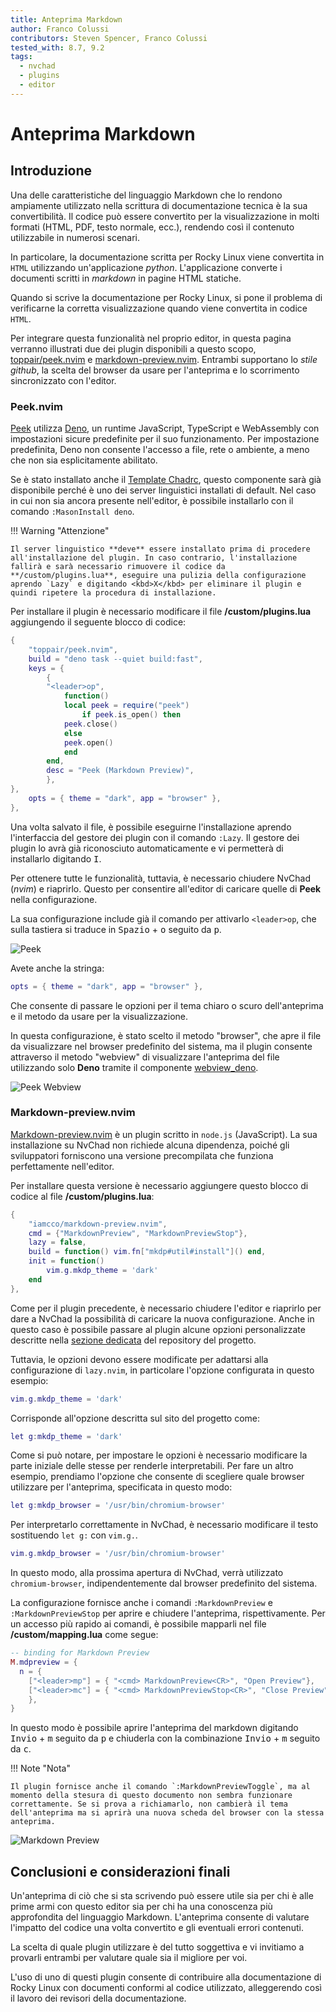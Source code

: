 ```yaml
---
title: Anteprima Markdown
author: Franco Colussi
contributors: Steven Spencer, Franco Colussi
tested_with: 8.7, 9.2
tags:
  - nvchad
  - plugins
  - editor
---
```


# Anteprima Markdown

## Introduzione

Una delle caratteristiche del linguaggio Markdown che lo rendono ampiamente utilizzato nella scrittura di documentazione tecnica è la sua convertibilità. Il codice può essere convertito per la visualizzazione in molti formati (HTML, PDF, testo normale, ecc.), rendendo così il contenuto utilizzabile in numerosi scenari.

In particolare, la documentazione scritta per Rocky Linux viene convertita in `HTML` utilizzando un'applicazione *python*. L'applicazione converte i documenti scritti in *markdown* in pagine HTML statiche.

Quando si scrive la documentazione per Rocky Linux, si pone il problema di verificarne la corretta visualizzazione quando viene convertita in codice `HTML`.

Per integrare questa funzionalità nel proprio editor, in questa pagina verranno illustrati due dei plugin disponibili a questo scopo, [toppair/peek.nvim](https://github.com/toppair/peek.nvim) e [markdown-preview.nvim](https://github.com/iamcco/markdown-preview.nvim). Entrambi supportano lo *stile github*, la scelta del browser da usare per l'anteprima e lo scorrimento sincronizzato con l'editor.

### Peek.nvim

[Peek](https://github.com/toppair/peek.nvim) utilizza [Deno](https://deno.com/manual), un runtime JavaScript, TypeScript e WebAssembly con impostazioni sicure predefinite per il suo funzionamento. Per impostazione predefinita, Deno non consente l'accesso a file, rete o ambiente, a meno che non sia esplicitamente abilitato.

Se è stato installato anche il [Template Chadrc](../template_chadrc.md), questo componente sarà già disponibile perché è uno dei server linguistici installati di default. Nel caso in cui non sia ancora presente nell'editor, è possibile installarlo con il comando `:MasonInstall deno`.

!!! Warning "Attenzione"

    Il server linguistico **deve** essere installato prima di procedere all'installazione del plugin. In caso contrario, l'installazione fallirà e sarà necessario rimuovere il codice da **/custom/plugins.lua**, eseguire una pulizia della configurazione aprendo `Lazy` e digitando <kbd>X</kbd> per eliminare il plugin e quindi ripetere la procedura di installazione.

Per installare il plugin è necessario modificare il file **/custom/plugins.lua** aggiungendo il seguente blocco di codice:

```lua
{
    "toppair/peek.nvim",
    build = "deno task --quiet build:fast",
    keys = {
        {
        "<leader>op",
            function()
            local peek = require("peek")
                if peek.is_open() then
            peek.close()
            else
            peek.open()
            end
        end,
        desc = "Peek (Markdown Preview)",
        },
},
    opts = { theme = "dark", app = "browser" },
},
```

Una volta salvato il file, è possibile eseguirne l'installazione aprendo l'interfaccia del gestore dei plugin con il comando `:Lazy`. Il gestore dei plugin lo avrà già riconosciuto automaticamente e vi permetterà di installarlo digitando <kbd>I</kbd>.

Per ottenere tutte le funzionalità, tuttavia, è necessario chiudere NvChad (*nvim*) e riaprirlo. Questo per consentire all'editor di caricare quelle di **Peek** nella configurazione.

La sua configurazione include già il comando per attivarlo `<leader>op`, che sulla tastiera si traduce in <kbd>Spazio</kbd> + <kbd>o</kbd> seguito da <kbd>p</kbd>.

![Peek](./images/peek_command.png)

Avete anche la stringa:

```lua
opts = { theme = "dark", app = "browser" },
```

Che consente di passare le opzioni per il tema chiaro o scuro dell'anteprima e il metodo da usare per la visualizzazione.

In questa configurazione, è stato scelto il metodo "browser", che apre il file da visualizzare nel browser predefinito del sistema, ma il plugin consente attraverso il metodo "webview" di visualizzare l'anteprima del file utilizzando solo **Deno** tramite il componente [webview_deno](https://github.com/webview/webview_deno).

![Peek Webview](./images/peek_webview.png)

### Markdown-preview.nvim

[Markdown-preview.nvim](https://github.com/iamcco/markdown-preview.nvim) è un plugin scritto in `node.js` (JavaScript). La sua installazione su NvChad non richiede alcuna dipendenza, poiché gli sviluppatori forniscono una versione precompilata che funziona perfettamente nell'editor.

Per installare questa versione è necessario aggiungere questo blocco di codice al file **/custom/plugins.lua**:

```lua
{
    "iamcco/markdown-preview.nvim",
    cmd = {"MarkdownPreview", "MarkdownPreviewStop"},
    lazy = false,
    build = function() vim.fn["mkdp#util#install"]() end,
    init = function()
        vim.g.mkdp_theme = 'dark'
    end
},
```

Come per il plugin precedente, è necessario chiudere l'editor e riaprirlo per dare a NvChad la possibilità di caricare la nuova configurazione. Anche in questo caso è possibile passare al plugin alcune opzioni personalizzate descritte nella [sezione dedicata](https://github.com/iamcco/markdown-preview.nvim#markdownpreview-config) del repository del progetto.

Tuttavia, le opzioni devono essere modificate per adattarsi alla configurazione di `lazy.nvim`, in particolare l'opzione configurata in questo esempio:

```lua
vim.g.mkdp_theme = 'dark'
```

Corrisponde all'opzione descritta sul sito del progetto come:

```lua
let g:mkdp_theme = 'dark'
```

Come si può notare, per impostare le opzioni è necessario modificare la parte iniziale delle stesse per renderle interpretabili. Per fare un altro esempio, prendiamo l'opzione che consente di scegliere quale browser utilizzare per l'anteprima, specificata in questo modo:

```lua
let g:mkdp_browser = '/usr/bin/chromium-browser'
```

Per interpretarlo correttamente in NvChad, è necessario modificare il testo sostituendo `let g:` con `vim.g.`.


```lua
vim.g.mkdp_browser = '/usr/bin/chromium-browser'
```

In questo modo, alla prossima apertura di NvChad, verrà utilizzato `chromium-browser`, indipendentemente dal browser predefinito del sistema.

La configurazione fornisce anche i comandi `:MarkdownPreview` e `:MarkdownPreviewStop` per aprire e chiudere l'anteprima, rispettivamente. Per un accesso più rapido ai comandi, è possibile mapparli nel file **/custom/mapping.lua** come segue:

```lua
-- binding for Markdown Preview
M.mdpreview = {
  n = {
    ["<leader>mp"] = { "<cmd> MarkdownPreview<CR>", "Open Preview"},
    ["<leader>mc"] = { "<cmd> MarkdownPreviewStop<CR>", "Close Preview"},
    },
}
```

In questo modo è possibile aprire l'anteprima del markdown digitando <kbd>Invio</kbd> + <kbd>m</kbd> seguito da <kbd>p</kbd> e chiuderla con la combinazione <kbd>Invio</kbd> + <kbd>m</kbd> seguito da <kbd>c</kbd>.

!!! Note "Nota"

    Il plugin fornisce anche il comando `:MarkdownPreviewToggle`, ma al momento della stesura di questo documento non sembra funzionare correttamente. Se si prova a richiamarlo, non cambierà il tema dell'anteprima ma si aprirà una nuova scheda del browser con la stessa anteprima.

![Markdown Preview](./images/markdown_preview_nvim.png)

## Conclusioni e considerazioni finali

Un'anteprima di ciò che si sta scrivendo può essere utile sia per chi è alle prime armi con questo editor sia per chi ha una conoscenza più approfondita del linguaggio Markdown. L'anteprima consente di valutare l'impatto del codice una volta convertito e gli eventuali errori contenuti.

La scelta di quale plugin utilizzare è del tutto soggettiva e vi invitiamo a provarli entrambi per valutare quale sia il migliore per voi.

L'uso di uno di questi plugin consente di contribuire alla documentazione di Rocky Linux con documenti conformi al codice utilizzato, alleggerendo così il lavoro dei revisori della documentazione.
